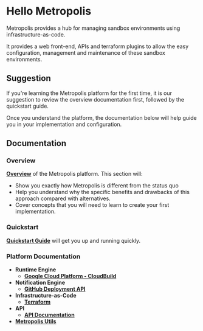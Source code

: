 # Hello Metropolis

Metropolis provides a hub for managing sandbox environments using  infrastructure-as-code.

It provides a web front-end, APIs and terraform plugins to allow the easy configuration, management and maintenance of these sandbox environments.

## Suggestion

If you're learning the Metropolis platform for the first time, it is our suggestion to review the overview documentation first, followed by the quickstart guide.

Once you understand the platform, the documentation below will help guide you in your implementation and configuration.

## Documentation

### Overview

**[Overview](overview.md)** of the Metropolis platform.  This section will:

* Show you exactly how Metropolis is different from the status quo
* Help you understand why the specific benefits and drawbacks of this approach compared with alternatives.
* Cover concepts that you will need to learn to create your first implementation.

### Quickstart

**[Quickstart Guide](https://github.com/hello-metropolis/quickstart)** will get you up and running quickly.

### Platform Documentation

* **Runtime Engine**
  *  **[Google Cloud Platform - CloudBuild](runtime-engine/gcp/cloudbuild.md)**
* **Notification Engine**
  * **[GitHub Deployment API](notification-engine/github.md)**
* **Infrastructure-as-Code**
  * **[Terraform](iac/terraform.md)**
* **API**
  * **[API Documentation](rest/api.md)**
* **[Metropolis Utils](https://github.com/hello-metropolis/metropolis-utils)**
